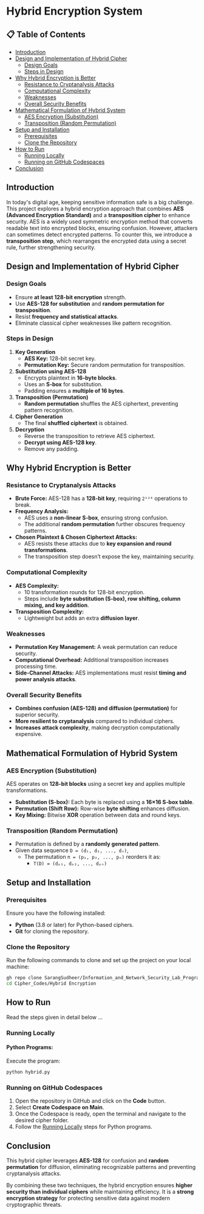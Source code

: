 # Hybrid Encryption System

## 📋 Table of Contents
- [Introduction](#introduction)
- [Design and Implementation of Hybrid Cipher](#design-and-implementation-of-hybrid-cipher)
  - [Design Goals](#design-goals)
  - [Steps in Design](#steps-in-design)
- [Why Hybrid Encryption is Better](#why-hybrid-encryption-is-better)
  - [Resistance to Cryptanalysis Attacks](#resistance-to-cryptanalysis-attacks)
  - [Computational Complexity](#computational-complexity)
  - [Weaknesses](#weaknesses)
  - [Overall Security Benefits](#overall-security-benefits)
- [Mathematical Formulation of Hybrid System](#mathematical-formulation-of-hybrid-system)
  - [AES Encryption (Substitution)](#aes-encryption-substitution)
  - [Transposition (Random Permutation)](#transposition-random-permutation)
- [Setup and Installation](#setup-and-installation)
  - [Prerequisites](#prerequisites)
  - [Clone the Repository](#clone-the-repository)
- [How to Run](#how-to-run)
  - [Running Locally](#running-locally)
  - [Running on GitHub Codespaces](#running-on-github-codespaces)
- [Conclusion](#conclusion)

## Introduction
In today's digital age, keeping sensitive information safe is a big challenge. This project explores a hybrid encryption approach that combines **AES (Advanced Encryption Standard)** and a **transposition cipher** to enhance security. AES is a widely used symmetric encryption method that converts readable text into encrypted blocks, ensuring confusion. However, attackers can sometimes detect encrypted patterns. To counter this, we introduce a **transposition step**, which rearranges the encrypted data using a secret rule, further strengthening security.

## Design and Implementation of Hybrid Cipher

### Design Goals
- Ensure **at least 128-bit encryption** strength.
- Use **AES-128 for substitution** and **random permutation for transposition**.
- Resist **frequency and statistical attacks**.
- Eliminate classical cipher weaknesses like pattern recognition.

### Steps in Design
1. **Key Generation**
   - **AES Key:** 128-bit secret key.
   - **Permutation Key:** Secure random permutation for transposition.
2. **Substitution using AES-128**
   - Encrypts plaintext in **16-byte blocks**.
   - Uses an **S-box** for substitution.
   - Padding ensures a **multiple of 16 bytes**.
3. **Transposition (Permutation)**
   - **Random permutation** shuffles the AES ciphertext, preventing pattern recognition.
4. **Cipher Generation**
   - The final **shuffled ciphertext** is obtained.
5. **Decryption**
   - Reverse the transposition to retrieve AES ciphertext.
   - **Decrypt using AES-128 key**.
   - Remove any padding.

## Why Hybrid Encryption is Better

### Resistance to Cryptanalysis Attacks
- **Brute Force:** AES-128 has a **128-bit key**, requiring `2¹²⁸` operations to break.
- **Frequency Analysis:**
  - AES uses a **non-linear S-box**, ensuring strong confusion.
  - The additional **random permutation** further obscures frequency patterns.
- **Chosen Plaintext & Chosen Ciphertext Attacks:**
  - AES resists these attacks due to **key expansion and round transformations**.
  - The transposition step doesn’t expose the key, maintaining security.

### Computational Complexity
- **AES Complexity:**
  - 10 transformation rounds for 128-bit encryption.
  - Steps include **byte substitution (S-box), row shifting, column mixing, and key addition**.
- **Transposition Complexity:**
  - Lightweight but adds an extra **diffusion layer**.

### Weaknesses
- **Permutation Key Management:** A weak permutation can reduce security.
- **Computational Overhead:** Additional transposition increases processing time.
- **Side-Channel Attacks:** AES implementations must resist **timing and power analysis attacks**.

### Overall Security Benefits
- **Combines confusion (AES-128) and diffusion (permutation)** for superior security.
- **More resilient to cryptanalysis** compared to individual ciphers.
- **Increases attack complexity**, making decryption computationally expensive.

## Mathematical Formulation of Hybrid System

### AES Encryption (Substitution)
AES operates on **128-bit blocks** using a secret key and applies multiple transformations.

- **Substitution (S-box):** Each byte is replaced using a **16×16 S-box table**.
- **Permutation (Shift Row):** Row-wise **byte shifting** enhances diffusion.
- **Key Mixing:** Bitwise **XOR** operation between data and round keys.

### Transposition (Random Permutation)
- Permutation is defined by a **randomly generated pattern**.
- Given data sequence `D = (d₁, d₂, ..., dₙ)`,
  - The permutation `π = (p₁, p₂, ..., pₙ)` reorders it as:
    - `T(D) = (dₚ₁, dₚ₂, ..., dₚₙ)`

## Setup and Installation

### Prerequisites
Ensure you have the following installed:
- **Python** (3.8 or later) for Python-based ciphers.
- **Git** for cloning the repository.

### Clone the Repository
Run the following commands to clone and set up the project on your local machine:
```bash
gh repo clone SarangSudheer/Information_and_Network_Security_Lab_Programs
cd Cipher_Codes/Hybrid Encryption
```

## How to Run
Read the steps given in detail below ...

### Running Locally
#### Python Programs:
  Execute the program:
   ```bash
   python hybrid.py
   ```

### Running on GitHub Codespaces
1. Open the repository in GitHub and click on the **Code** button.
2. Select **Create Codespace on Main**.
3. Once the Codespace is ready, open the terminal and navigate to the desired cipher folder.
4. Follow the [Running Locally](#running-locally) steps for Python programs.

## Conclusion
This hybrid cipher leverages **AES-128** for confusion and **random permutation** for diffusion, eliminating recognizable patterns and preventing cryptanalysis attacks.

By combining these two techniques, the hybrid encryption ensures **higher security than individual ciphers** while maintaining efficiency. It is a **strong encryption strategy** for protecting sensitive data against modern cryptographic threats.

